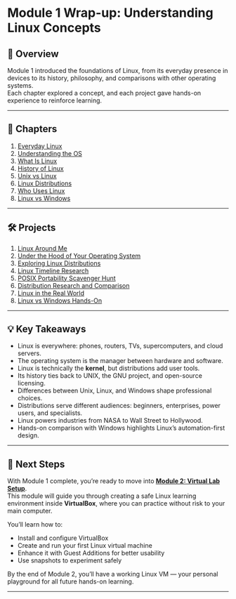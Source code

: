# Module 1 Wrap-up: Understanding Linux Concepts

## 📘 Overview  

Module 1 introduced the foundations of Linux, from its everyday presence in devices to its history, philosophy, and comparisons with other operating systems.  
Each chapter explored a concept, and each project gave hands-on experience to reinforce learning.  

---

## 📖 Chapters  

1. [Everyday Linux](01-everyday-linux.md)  
2. [Understanding the OS](02-understanding-the-os.md)  
3. [What Is Linux](03-what-is-linux.md)  
4. [History of Linux](04-history-of-linux.md)  
5. [Unix vs Linux](05-unix-vs-linux.md)  
6. [Linux Distributions](06-linux-distributions.md)  
7. [Who Uses Linux](07-who-uses-linux.md)  
8. [Linux vs Windows](08-linux-vs-windows.md)  

---

## 🛠️ Projects  

1. [Linux Around Me](../Projects/01-linux-around-me.md)  
2. [Under the Hood of Your Operating System](../Projects/02-under-the-hood.md)  
3. [Exploring Linux Distributions](../Projects/03-exploring-linux-distributions.md)  
4. [Linux Timeline Research](../Projects/04-linux-timeline.md)  
5. [POSIX Portability Scavenger Hunt](../Projects/05-posix-portability.md)  
6. [Distribution Research and Comparison](../Projects/06-exploring-linux-distributions.md)  
7. [Linux in the Real World](../Projects/07-linux-in-the-real-world.md)  
8. [Linux vs Windows Hands-On](../Projects/08-linux-vs-windows.md)  

---

## 💡 Key Takeaways  

- Linux is everywhere: phones, routers, TVs, supercomputers, and cloud servers.  
- The operating system is the manager between hardware and software.  
- Linux is technically the **kernel**, but distributions add user tools.  
- Its history ties back to UNIX, the GNU project, and open-source licensing.  
- Differences between Unix, Linux, and Windows shape professional choices.  
- Distributions serve different audiences: beginners, enterprises, power users, and specialists.  
- Linux powers industries from NASA to Wall Street to Hollywood.  
- Hands-on comparison with Windows highlights Linux’s automation-first design.  

---

## 🚀 Next Steps  

With Module 1 complete, you’re ready to move into **[Module 2: Virtual Lab Setup](https://github.com/anup-moitra/foundational-linux-training/tree/main/02-virtual-lab-setup)**.  
This module will guide you through creating a safe Linux learning environment inside **VirtualBox**, where you can practice without risk to your main computer.  

You’ll learn how to:  
- Install and configure VirtualBox  
- Create and run your first Linux virtual machine  
- Enhance it with Guest Additions for better usability  
- Use snapshots to experiment safely  

By the end of Module 2, you’ll have a working Linux VM — your personal playground for all future hands-on learning.  

---

